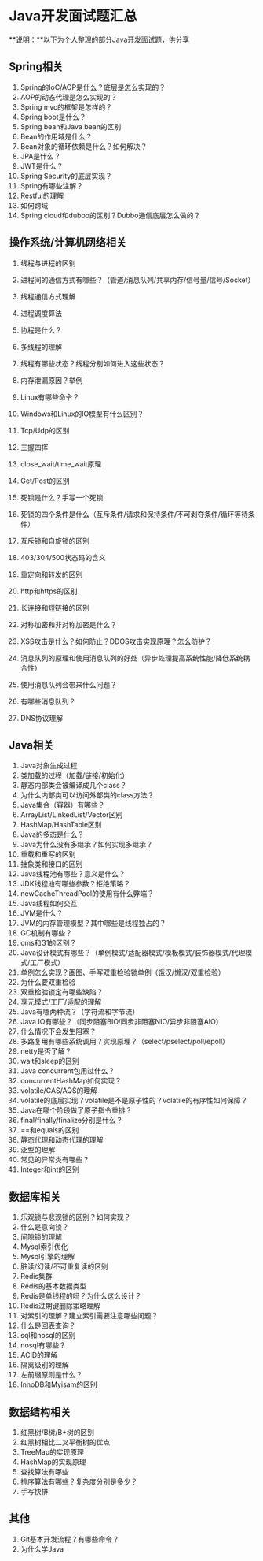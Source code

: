 # Java开发面试题汇总

**说明：**以下为个人整理的部分Java开发面试题，供分享



## Spring相关

1. Spring的IoC/AOP是什么？底层是怎么实现的？
2. AOP的动态代理是怎么实现的？
3. Spring mvc的框架是怎样的？
4. Spring boot是什么？
5. Spring bean和Java bean的区别
6. Bean的作用域是什么？
7. Bean对象的循环依赖是什么？如何解决？
8. JPA是什么？
9. JWT是什么？
10. Spring Security的底层实现？
11. Spring有哪些注解？
12. Restful的理解
13. 如何跨域
14. Spring cloud和dubbo的区别？Dubbo通信底层怎么做的？



## 操作系统/计算机网络相关

1. 线程与进程的区别

2. 进程间的通信方式有哪些？（管道/消息队列/共享内存/信号量/信号/Socket）

3. 线程通信方式理解

4. 进程调度算法

5. 协程是什么？
6. 多线程的理解
7. 线程有哪些状态？线程分别如何进入这些状态？
8. 内存泄漏原因？举例
9. Linux有哪些命令？
10. Windows和Linux的IO模型有什么区别？
11. Tcp/Udp的区别
12. 三握四挥
13. close_wait/time_wait原理
14. Get/Post的区别
15. 死锁是什么？手写一个死锁
16. 死锁的四个条件是什么（互斥条件/请求和保持条件/不可剥夺条件/循环等待条件）
17. 互斥锁和自旋锁的区别
18. 403/304/500状态码的含义
19. 重定向和转发的区别
20. http和https的区别
21. 长连接和短链接的区别
22. 对称加密和非对称加密是什么？
23. XSS攻击是什么？如何防止？DDOS攻击实现原理？怎么防护？
24. 消息队列的原理和使用消息队列的好处（异步处理提高系统性能/降低系统耦合性）
25. 使用消息队列会带来什么问题？
26. 有哪些消息队列？
27. DNS协议理解



## Java相关

1. Java对象生成过程
2. 类加载的过程（加载/链接/初始化）
3. 静态内部类会被编译成几个class？
4. 为什么内部类可以访问外部类的class方法？
5. Java集合（容器）有哪些？
6. ArrayList/LinkedList/Vector区别
7. HashMap/HashTable区别
8. Java的多态是什么？
9. Java为什么没有多继承？如何实现多继承？
10. 重载和重写的区别
11. 抽象类和接口的区别
12. Java线程池有哪些？意义是什么？
13. JDK线程池有哪些参数？拒绝策略？
14. newCacheThreadPool的使用有什么弊端？
15. Java线程如何交互
16. JVM是什么？
17. JVM的内存管理模型？其中哪些是线程独占的？
18. GC机制有哪些？
19. cms和G1的区别？
20. Java设计模式有哪些？（单例模式/适配器模式/模板模式/装饰器模式/代理模式/工厂模式）
21. 单例怎么实现？画图、手写双重检验锁单例（饿汉/懒汉/双重检验）
22. 为什么要双重检验
23. 双重检验锁定有哪些缺陷？
24. 享元模式/工厂/适配的理解
25. Java有哪两种流？（字符流和字节流）
26. Java IO有哪些？（同步阻塞BIO/同步非阻塞NIO/异步非阻塞AIO）
27. 什么情况下会发生阻塞？
28. 多路复用有哪些系统调用？实现原理？（select/pselect/poll/epoll）
29. netty是否了解？
30. wait和sleep的区别
31. Java concurrent包用过什么？
32. concurrentHashMap如何实现？
33. volatile/CAS/AQS的理解
34. volatile的底层实现？volatile是不是原子性的？volatile的有序性如何保障？
35. Java在哪个阶段做了原子指令重排？
36. final/finally/finalize分别是什么？
37. ==和equals的区别
38. 静态代理和动态代理的理解
39. 泛型的理解
40. 常见的异常类有哪些？
41. Integer和int的区别



## 数据库相关

1. 乐观锁与悲观锁的区别？如何实现？
2. 什么是意向锁？
3. 间隙锁的理解
4. Mysql索引优化
5. Mysql引擎的理解
6. 脏读/幻读/不可重复读的区别
7. Redis集群
8. Redis的基本数据类型
9. Redis是单线程的吗？为什么这么设计？
10. Redis过期键删除策略理解
11. 对索引的理解？建立索引需要注意哪些问题？
12. 什么是回表查询？
13. sql和nosql的区别
14. nosql有哪些？
15. ACID的理解
16. 隔离级别的理解
17. 左前缀原则是什么？
18. InnoDB和Myisam的区别



## 数据结构相关

1. 红黑树/B树/B+树的区别
2. 红黑树相比二叉平衡树的优点
3. TreeMap的实现原理
4. HashMap的实现原理
5. 查找算法有哪些
6. 排序算法有哪些？复杂度分别是多少？
7. 手写快排



## 其他

1. Git基本开发流程？有哪些命令？
2. 为什么学Java